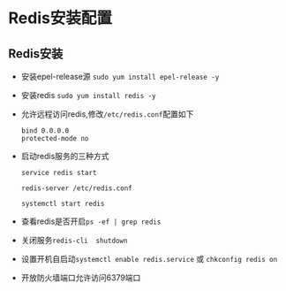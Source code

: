 # Redis安装配置

## Redis安装

- 安装epel-release源 `sudo yum install epel-release -y`

- 安装redis `sudo yum install redis -y`

- 允许远程访问redis,修改`/etc/redis.conf`配置如下

  ```text
  bind 0.0.0.0
  protected-mode no
  ```

- 启动redis服务的三种方式

  ```text
  service redis start

  redis-server /etc/redis.conf

  systemctl start redis
  ```

- 查看redis是否开启`ps -ef | grep redis`

- 关闭服务`redis-cli  shutdown`

- 设置开机自启动`systemctl enable redis.service` 或 `chkconfig redis on`

- 开放防火墙端口允许访问6379端口

